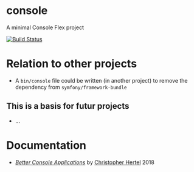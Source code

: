 # console
A minimal Console Flex project

[![Build Status](https://travis-ci.org/symfony-flex-demo/console.svg?branch=master)](https://travis-ci.org/symfony-flex-demo/console)

# Relation to other projects
* A `bin/console` file could be written (in another project) to remove the dependency from `symfony/framework-bundle`

## This is a basis for futur projects
* ...

# Documentation
* [*Better Console Applications*](https://speakerdeck.com/el_stoffel/better-console-applications) by [Christopher Hertel](https://speakerdeck.com/el_stoffel) 2018
